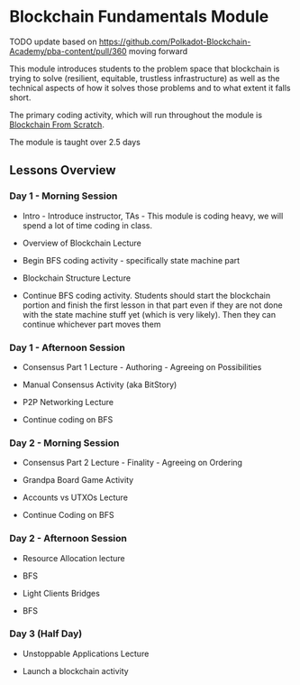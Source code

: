 # Blockchain Fundamentals Module

TODO update based on https://github.com/Polkadot-Blockchain-Academy/pba-content/pull/360 moving forward

This module introduces students to the problem space that blockchain is trying to solve (resilient, equitable, trustless infrastructure) as well as the technical aspects of how it solves those problems and to what extent it falls short.

The primary coding activity, which will run throughout the module is [Blockchain From Scratch](https://github.com/JoshOrndorff/blockchain-from-scratch/).

The module is taught over 2.5 days

## Lessons Overview

### Day 1 - Morning Session

- Intro - Introduce instructor, TAs - This module is coding heavy, we will spend a lot of time coding in class.

- Overview of Blockchain Lecture

- Begin BFS coding activity - specifically state machine part

- Blockchain Structure Lecture

- Continue BFS coding activity. Students should start the blockchain portion and finish the first lesson in that part even if they are not done with the state machine stuff yet (which is very likely). Then they can continue whichever part moves them

### Day 1 - Afternoon Session

- Consensus Part 1 Lecture - Authoring - Agreeing on Possibilities

- Manual Consensus Activity (aka BitStory)

- P2P Networking Lecture

- Continue coding on BFS

### Day 2 - Morning Session

- Consensus Part 2 Lecture - Finality - Agreeing on Ordering

- Grandpa Board Game Activity

- Accounts vs UTXOs Lecture

- Continue Coding on BFS

### Day 2 - Afternoon Session

- Resource Allocation lecture

- BFS

- Light Clients Bridges

- BFS

### Day 3 (Half Day)

- Unstoppable Applications Lecture

- Launch a blockchain activity
